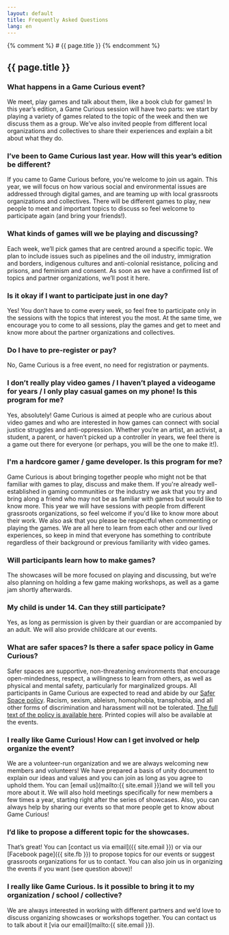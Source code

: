```yaml
---
layout: default
title: Frequently Asked Questions
lang: en
---
```

<!-- FAQ Section -->
<section id="faq" class="container-fluid content-section text-center">
  <div class="row">
  <div class="col-lg-4 col-lg-offset-4" markdown="1">
{% comment %}
# {{ page.title }}
{% endcomment %}

  </div>
<div class="col-lg-10 col-lg-offset-1 text-left" markdown="1">

## {{ page.title }}

### What happens in a Game Curious event? 

We meet, play games and talk about them, like a book club for games! In this year’s edition, a Game Curious session will have two parts: we start by playing a variety of games related to the topic of the week and then we discuss them as a group. We’ve also invited people from different local organizations and collectives to share their experiences and explain a bit about what they do.

### I’ve been to Game Curious last year. How will this year’s edition be different?

If you came to Game Curious before, you're welcome to join us again. This year, we will focus on how various social and environmental issues are addressed through digital games, and are teaming up with local grassroots organizations and collectives. There will be different games to play, new people to meet and important topics to discuss so feel welcome to participate again (and bring your friends!).

### What kinds of games will we be playing and discussing?

Each week, we’ll pick games that are centred around a specific topic. We plan to include issues such as pipelines and the oil industry, immigration and borders, indigenous cultures and anti-colonial resistance, policing and prisons, and feminism and consent. As soon as we have a confirmed list of topics and partner organizations, we’ll post it here.

### Is it okay if I want to participate just in one day?

Yes! You don’t have to come every week, so feel free to participate only in the sessions with the topics that interest you the most. At the same time, we encourage you to come to all sessions, play the games and get to meet and know more about the partner organizations and collectives. 

### Do I have to pre-register or pay?

No, Game Curious is a free event, no need for registration or payments. 

### I don’t really play video games / I haven’t played a videogame for years / I only play casual games on my phone! Is this program for me?

Yes, absolutely! Game Curious is aimed at people who are curious about video games and who are interested in how games can connect with social justice struggles and anti-oppression. Whether you’re an artist, an activist, a student, a parent, or haven’t picked up a controller in years, we feel there is a game out there for everyone (or perhaps, you will be the one to make it!). 

### I'm a hardcore gamer / game developer. Is this program for me?

Game Curious is about bringing together people who might not be that familiar with games to play, discuss and make them. If you're already well-established in gaming communities or the industry we ask that you try and bring along a friend who may not be as familiar with games but would like to know more. This year we will have sessions with people from different grassroots organizations, so feel welcome if you'd like to know more about their work. We also ask that you please be respectful when commenting or playing the games. We are all here to learn from each other and our lived experiences, so keep in mind that everyone has something to contribute regardless of their background or previous familiarity with video games.

### Will participants learn how to make games?

The showcases will be more focused on playing and discussing, but we’re also planning on holding a few game making workshops, as well as a game jam shortly afterwards.

### My child is under 14. Can they still participate?

Yes, as long as permission is given by their guardian or are accompanied by an adult. We will also provide childcare at our events.

### What are safer spaces? Is there a safer space policy in Game Curious?

Safer spaces are supportive, non-threatening environments that encourage open-mindedness, respect, a willingness to learn from others, as well as physical and mental safety, particularly for marginalized groups. All participants in Game Curious are expected to read and abide by our [Safer Space policy](/espacesecuritaire). Racism, sexism, ableism, homophobia, transphobia, and all other forms of discrimination and harassment will not be tolerated. [The full text of the policy is available here](/espacesecuritaire). Printed copies will also be available at the events.

### I really like Game Curious! How can I get involved or help organize the event?

We are a volunteer-run organization and we are always welcoming new members and volunteers! We have prepared a basis of unity document to explain our ideas and values and you can join as long as you agree to uphold them. You can [email us](mailto:{{ site.email }})and we will tell you more about it. We will also hold meetings specifically for new members a few times a year, starting right after the series of showcases. Also, you can always help by sharing our events so that more people get to know about Game Curious!

### I’d like to propose a different topic for the showcases. 

That’s great! You can [contact us via email]({{ site.email }}) or via our [Facebook page]({{ site.fb }}) to propose topics for our events or suggest grassroots organizations for us to contact. You can also join us in organizing the events if you want (see question above)!

### I really like Game Curious. Is it possible to bring it to my organization / school / collective?

We are always interested in working with different partners and we’d love to discuss organizing showcases or workshops together. You can contact us to talk about it [via our email](mailto:{{ site.email }}).

</div>
